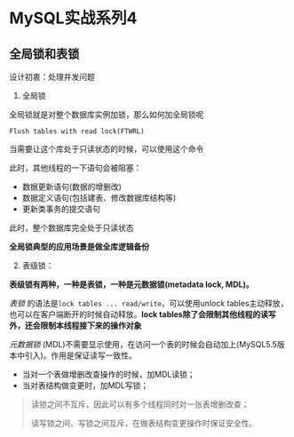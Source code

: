 # MySQL实战系列4

## 全局锁和表锁

设计初衷：处理并发问题

1. 全局锁

全局锁就是对整个数据库实例加锁，那么如何加全局锁呢

```mysql
Flush tables with read lock(FTWRL)
```

当需要让这个库处于只读状态的时候，可以使用这个命令

此时，其他线程的一下语句会被阻塞：

* 数据更新语句(数据的增删改)
* 数据定义语句(包括建表、修改数据库结构等)
* 更新类事务的提交语句

此时，整个数据库完全处于只读状态

**全局锁典型的应用场景是做全库逻辑备份**

2. 表级锁：

**表级锁有两种，一种是表锁，一种是元数据锁(metadata lock, MDL)。**

*表锁* 的语法是`lock tables ... read/write`，可以使用unlock tables主动释放，也可以在客户端断开的时候自动释放。**lock tables除了会限制其他线程的读写外，还会限制本线程接下来的操作对象**

*元数据锁* (MDL)不需要显示使用，在访问一个表的时候会自动加上(MySQL5.5版本中引入)。作用是保证读写一致性。

* 当对一个表做增删改查操作的时候，加MDL读锁；
* 当对表结构做变更时，加MDL写锁；

> 读锁之间不互斥，因此可以有多个线程同时对一张表增删改查；
>
> 读写锁之间、写锁之间互斥，在做表结构变更操作时保证安全性。

